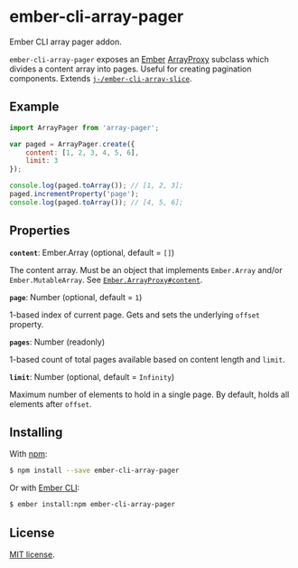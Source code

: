 # ember-cli-array-pager

Ember CLI array pager addon.

`ember-cli-array-pager` exposes an [Ember][ember] [ArrayProxy][proxy] subclass
which divides a content array into pages. Useful for creating pagination
components. Extends [`j-/ember-cli-array-slice`][slice].

## Example

```js
import ArrayPager from 'array-pager';

var paged = ArrayPager.create({
	content: [1, 2, 3, 4, 5, 6],
	limit: 3
});

console.log(paged.toArray()); // [1, 2, 3];
paged.incrementProperty('page');
console.log(paged.toArray()); // [4, 5, 6];
```

## Properties

**`content`**: Ember.Array (optional, default = `[]`)

The content array. Must be an object that implements `Ember.Array` and/or
`Ember.MutableArray`.
See [`Ember.ArrayProxy#content`][content].

**`page`**: Number (optional, default = `1`)

1-based index of current page. Gets and sets the underlying `offset` property.

**`pages`**: Number (readonly)

1-based count of total pages available based on content length and `limit`.

**`limit`**: Number (optional, default = `Infinity`)

Maximum number of elements to hold in a single page. By default, holds all
elements after `offset`.

## Installing

With [npm][npm]:

```sh
$ npm install --save ember-cli-array-pager
```

Or with [Ember CLI][cli]:

```sh
$ ember install:npm ember-cli-array-pager
```

## License

[MIT license](LICENSE.md).

[ember]: http://emberjs.com/
[proxy]: http://emberjs.com/api/classes/Ember.ArrayProxy.html
[slice]: https://github.com/j-/ember-cli-array-slice
[content]: http://emberjs.com/api/classes/Ember.ArrayProxy.html#property_content
[npm]: https://www.npmjs.com/
[cli]: http://www.ember-cli.com/
